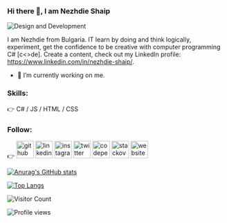 ### Hi there 👋, I am Nezhdie Shaip 

![Design and Development](hhttps://twitter.com/NejzhdieShaip)

I am Nezhdie from Bulgaria. IT learn by doing and think logically, experiment, get the confidence to be creative with computer programming C# [c<>de]. Create a content, check out my LinkedIn profile: https://www.linkedin.com/in/nezhdie-shaip/.

- 🔭 I’m currently working on me. 

### Skills:
:point_right: C# / JS / HTML / CSS
            
### Follow:
:point_right: [<img src='https://img.icons8.com/fluency-systems-regular/48/000000/github.png' alt='github' height='40'>](https://github.com/NeSh74) [<img src='https://img.icons8.com/fluency/48/000000/linkedin.png' alt='linkedin' height='40'>](https://www.linkedin.com/in/nezhdie-shaip/)   [<img src='https://img.icons8.com/fluency/48/000000/instagram-new.png' alt='instagram' height='40'>](https://www.instagram.com/n_sh_n_sh/)  [<img src='https://img.icons8.com/fluency/48/000000/stack-of-tweets.png' alt='twitter' height='40'>](https://twitter.com/@NejzhdieShaip)  [<img src='https://cdn.jsdelivr.net/npm/simple-icons@3.0.1/icons/codepen.svg' alt='codepen' height='40'>](https://codepen.io/NeSh74)  [<img src='https://img.icons8.com/fluency/48/000000/stackoverflow.png' alt='stackoverflow' height='40'>](https://stackoverflow.com/users/16817248)  [<img src='https://cdn.jsdelivr.net/npm/simple-icons@3.0.1/icons/icloud.svg' alt='website' height='40'>](https://github.com/NeSh74)  


[![Anurag's GitHub stats](https://github-readme-stats.vercel.app/api?username=NeSh74)](https://github.com/anuraghazra/github-readme-stats)

[![Top Langs](https://github-readme-stats.vercel.app/api/top-langs/?username=NeSh74&layout=compact)](https://github.com/NeSh74/github-readme-stats)

![Visitor Count](https://profile-counter.glitch.me/{NeSh74}/count.svg)

![Profile views](https://gpvc.arturio.dev/NeSh74)  


 

<!--
**NeSh74/NeSh74** is a ✨ _special_ ✨ repository because its `README.md` (this file) appears on your GitHub profile.



Here are some ideas to get you started:

- 🔭 I’m currently working on ...
- 🌱 I’m currently learning ...
- 👯 I’m looking to collaborate on ...
- 🤔 I’m looking for help with ...
- 💬 Ask me about ...
- 📫 How to reach me: ...
- 😄 Pronouns: ...
- ⚡ Fun fact: ...
![Visitor Count](https : //profile-counter.glitch.me/{NeSh74}/count.svg)
-->
